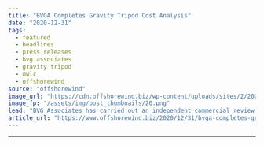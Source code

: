 ```yaml
---
title: "BVGA Completes Gravity Tripod Cost Analysis"
date: "2020-12-31"
tags: 
  - featured
  - headlines
  - press releases
  - bvg associates
  - gravity tripod
  - owlc
  - offshorewind
source: "offshorewind"
image_url: "https://cdn.offshorewind.biz/wp-content/uploads/sites/2/2020/12/31100003/BVGA-Completes-Gravity-Tripod-Foundation-Cost-Analysis.png"
image_fp: "/assets/img/post_thumbnails/20.png"
lead: "BVG Associates has carried out an independent commercial review including cost comparison and levelized"
article_url: "https://www.offshorewind.biz/2020/12/31/bvga-completes-gravity-tripod-cost-analysis/"
---
```


---
